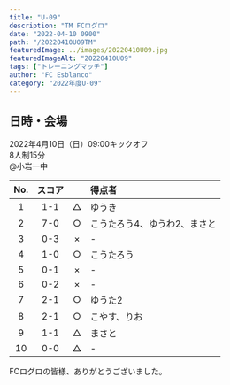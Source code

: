 ```yaml
---
title: "U-09"
description: "TM FCログロ"
date: "2022-04-10 0900"
path: "/20220410U09TM"
featuredImage: ../images/20220410U09.jpg
featuredImageAlt: "20220410U09"
tags: ["トレーニングマッチ"]
author: "FC Esblanco"
category: "2022年度U-09"
---
```


## 日時・会場

2022年4月10日（日）09:00キックオフ<br>
8人制15分<br>
@小岩一中

| No.| スコア |   | 得点者  |
|:--:|:------:|:-:|:--------|
| 1  | 1-1 | △ |ゆうき|
| 2  | 7-0 | ○ |こうたろう4、ゆうわ2、まさと|
| 3  | 0-3 | × |-|
| 4  | 1-0 | ○ |こうたろう|
| 5  | 0-1 | × |- |
| 6  | 0-2 | × |- |
| 7  | 2-1 | ○ |ゆうた2 |
| 8  | 2-1 | ○ |こやす、りお|
| 9  | 1-1 | △ |まさと |
| 10  | 0-0 | △ |- |

FCログロの皆様、ありがとうございました。